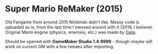 # Super Mario ReMaker (2015)

Old Fangame from around 2015 Nintendo didn't like.
Messy code is uploaded as is, from the last time I messed around with it (2019, I believe).
Original Mario engine (physics, enemies, etc.) was made by [Gate](https://github.com/GateteVerde).

Should be opened with **GameMaker Studio 1.4.9999** - though *maybe* will work on current GM with a few tweaks after importing.


